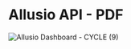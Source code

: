 # Allusio API - PDF
 
![Allusio Dashboard - CYCLE (9)](https://github.com/user-attachments/assets/1ccf82bf-900c-4553-9237-2c138345087a)
